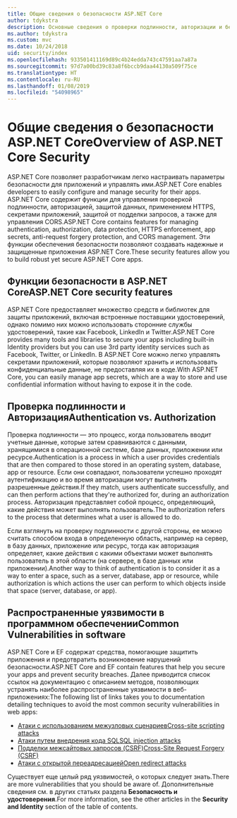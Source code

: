 ```yaml
---
title: Общие сведения о безопасности ASP.NET Core
author: tdykstra
description: Основные сведения о проверки подлинности, авторизации и безопасности в ASP.NET Core.
ms.author: tdykstra
ms.custom: mvc
ms.date: 10/24/2018
uid: security/index
ms.openlocfilehash: 933501411169d89c4b24edda743c47591aa7a87a
ms.sourcegitcommit: 97d7a00bd39c83a8f6bccb9daa44130a509f75ce
ms.translationtype: HT
ms.contentlocale: ru-RU
ms.lasthandoff: 01/08/2019
ms.locfileid: "54098965"
---
```

# <a name="overview-of-aspnet-core-security"></a><span data-ttu-id="4789b-103">Общие сведения о безопасности ASP.NET Core</span><span class="sxs-lookup"><span data-stu-id="4789b-103">Overview of ASP.NET Core Security</span></span>

<span data-ttu-id="4789b-104">ASP.NET Core позволяет разработчикам легко настраивать параметры безопасности для приложений и управлять ими.</span><span class="sxs-lookup"><span data-stu-id="4789b-104">ASP.NET Core enables developers to easily configure and manage security for their apps.</span></span> <span data-ttu-id="4789b-105">ASP.NET Core содержит функции для управления проверкой подлинности, авторизацией, защитой данных, применением HTTPS, секретами приложений, защитой от подделки запросов, а также для управления CORS.</span><span class="sxs-lookup"><span data-stu-id="4789b-105">ASP.NET Core contains features for managing authentication, authorization, data protection, HTTPS enforcement, app secrets, anti-request forgery protection, and CORS management.</span></span> <span data-ttu-id="4789b-106">Эти функции обеспечения безопасности позволяют создавать надежные и защищенные приложения ASP.NET Core.</span><span class="sxs-lookup"><span data-stu-id="4789b-106">These security features allow you to build robust yet secure ASP.NET Core apps.</span></span>

## <a name="aspnet-core-security-features"></a><span data-ttu-id="4789b-107">Функции безопасности в ASP.NET Core</span><span class="sxs-lookup"><span data-stu-id="4789b-107">ASP.NET Core security features</span></span>

<span data-ttu-id="4789b-108">ASP.NET Core предоставляет множество средств и библиотек для защиты приложений, включая встроенные поставщики удостоверений, однако помимо них можно использовать сторонние службы удостоверений, такие как Facebook, LinkedIn и Twitter.</span><span class="sxs-lookup"><span data-stu-id="4789b-108">ASP.NET Core provides many tools and libraries to secure your apps including built-in Identity providers but you can use 3rd party identity services such as Facebook, Twitter, or LinkedIn.</span></span> <span data-ttu-id="4789b-109">В ASP.NET Core можно легко управлять секретами приложений, которые позволяют хранить и использовать конфиденциальные данные, не предоставляя их в коде.</span><span class="sxs-lookup"><span data-stu-id="4789b-109">With ASP.NET Core, you can easily manage app secrets, which are a way to store and use confidential information without having to expose it in the code.</span></span>

## <a name="authentication-vs-authorization"></a><span data-ttu-id="4789b-110">Проверка подлинности и Авторизация</span><span class="sxs-lookup"><span data-stu-id="4789b-110">Authentication vs. Authorization</span></span>

<span data-ttu-id="4789b-111">Проверка подлинности — это процесс, когда пользователь вводит учетные данные, которые затем сравниваются с данными, хранящимися в операционной системе, базе данных, приложении или ресурсе.</span><span class="sxs-lookup"><span data-stu-id="4789b-111">Authentication is a process in which a user provides credentials that are then compared to those stored in an operating system, database, app or resource.</span></span> <span data-ttu-id="4789b-112">Если они совпадают, пользователи успешно проходят аутентификацию и во время авторизации могут выполнять разрешенные действия.</span><span class="sxs-lookup"><span data-stu-id="4789b-112">If they match, users authenticate successfully, and can then perform actions that they're authorized for, during an authorization process.</span></span> <span data-ttu-id="4789b-113">Авторизация представляет собой процесс, определяющий, какие действия может выполнять пользователь.</span><span class="sxs-lookup"><span data-stu-id="4789b-113">The authorization refers to the process that determines what a user is allowed to do.</span></span>

<span data-ttu-id="4789b-114">Если взглянуть на проверку подлинности с другой стороны, ее можно считать способом входа в определенную область, например на сервер, в базу данных, приложение или ресурс, тогда как авторизация определяет, какие действия с какими объектами может выполнять пользователь в этой области (на сервере, в базе данных или приложении).</span><span class="sxs-lookup"><span data-stu-id="4789b-114">Another way to think of authentication is to consider it as a way to enter a space, such as a server, database, app or resource, while authorization is which actions the user can perform to which objects inside that space (server, database, or app).</span></span>

## <a name="common-vulnerabilities-in-software"></a><span data-ttu-id="4789b-115">Распространенные уязвимости в программном обеспечении</span><span class="sxs-lookup"><span data-stu-id="4789b-115">Common Vulnerabilities in software</span></span>

<span data-ttu-id="4789b-116">ASP.NET Core и EF содержат средства, помогающие защитить приложения и предотвратить возникновение нарушений безопасности.</span><span class="sxs-lookup"><span data-stu-id="4789b-116">ASP.NET Core and EF contain features that help you secure your apps and prevent security breaches.</span></span> <span data-ttu-id="4789b-117">Далее приводится список ссылок на документацию с описанием методов, позволяющих устранять наиболее распространенные уязвимости в веб-приложениях:</span><span class="sxs-lookup"><span data-stu-id="4789b-117">The following list of links takes you to documentation detailing techniques to avoid the most common security vulnerabilities in web apps:</span></span>

* [<span data-ttu-id="4789b-118">Атаки с использованием межузловых сценариев</span><span class="sxs-lookup"><span data-stu-id="4789b-118">Cross-site scripting attacks</span></span>](xref:security/cross-site-scripting)
* [<span data-ttu-id="4789b-119">Атаки путем внедрения кода SQL</span><span class="sxs-lookup"><span data-stu-id="4789b-119">SQL injection attacks</span></span>](/ef/core/querying/raw-sql)
* [<span data-ttu-id="4789b-120">Подделки межсайтовых запросов (CSRF)</span><span class="sxs-lookup"><span data-stu-id="4789b-120">Cross-Site Request Forgery (CSRF)</span></span>](xref:security/anti-request-forgery)
* [<span data-ttu-id="4789b-121">Атаки с открытой переадресацией</span><span class="sxs-lookup"><span data-stu-id="4789b-121">Open redirect attacks</span></span>](xref:security/preventing-open-redirects)

<span data-ttu-id="4789b-122">Существует еще целый ряд уязвимостей, о которых следует знать.</span><span class="sxs-lookup"><span data-stu-id="4789b-122">There are more vulnerabilities that you should be aware of.</span></span> <span data-ttu-id="4789b-123">Дополнительные сведения см. в других статьях раздела **Безопасность и удостоверения**.</span><span class="sxs-lookup"><span data-stu-id="4789b-123">For more information, see the other articles in the **Security and Identity** section of the table of contents.</span></span>

